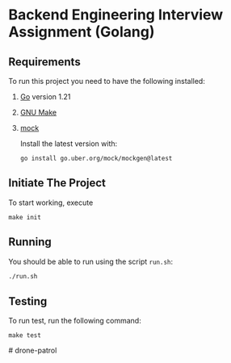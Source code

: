 # Backend Engineering Interview Assignment (Golang)

## Requirements

To run this project you need to have the following installed:

1. [Go](https://golang.org/doc/install) version 1.21
2. [GNU Make](https://www.gnu.org/software/make/)
3. [mock](https://github.com/uber-go/mock)

    Install the latest version with:
    ```
    go install go.uber.org/mock/mockgen@latest
    ```

## Initiate The Project

To start working, execute

```
make init
```

## Running

You should be able to run using the script `run.sh`:

```bash
./run.sh
```


## Testing

To run test, run the following command:

```
make test
```
#   d r o n e - p a t r o l  
 